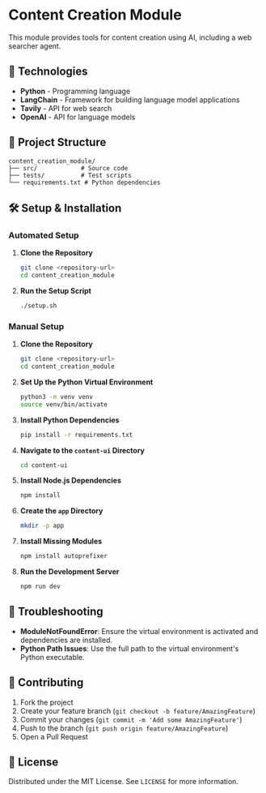 # Content Creation Module

This module provides tools for content creation using AI, including a web searcher agent.

## 🚀 Technologies

- **Python** - Programming language
- **LangChain** - Framework for building language model applications
- **Tavily** - API for web search
- **OpenAI** - API for language models

## 📁 Project Structure

```
content_creation_module/
├── src/            # Source code
├── tests/          # Test scripts
└── requirements.txt # Python dependencies
```

## 🛠️ Setup & Installation

### Automated Setup

1. **Clone the Repository**
   ```bash
   git clone <repository-url>
   cd content_creation_module
   ```

2. **Run the Setup Script**
   ```bash
   ./setup.sh
   ```

### Manual Setup

1. **Clone the Repository**
   ```bash
   git clone <repository-url>
   cd content_creation_module
   ```

2. **Set Up the Python Virtual Environment**
   ```bash
   python3 -m venv venv
   source venv/bin/activate
   ```

3. **Install Python Dependencies**
   ```bash
   pip install -r requirements.txt
   ```

4. **Navigate to the `content-ui` Directory**
   ```bash
   cd content-ui
   ```

5. **Install Node.js Dependencies**
   ```bash
   npm install
   ```

6. **Create the `app` Directory**
   ```bash
   mkdir -p app
   ```

7. **Install Missing Modules**
   ```bash
   npm install autoprefixer
   ```

8. **Run the Development Server**
   ```bash
   npm run dev
   ```

## 🔧 Troubleshooting

- **ModuleNotFoundError**: Ensure the virtual environment is activated and dependencies are installed.
- **Python Path Issues**: Use the full path to the virtual environment's Python executable.

## 🤝 Contributing

1. Fork the project
2. Create your feature branch (`git checkout -b feature/AmazingFeature`)
3. Commit your changes (`git commit -m 'Add some AmazingFeature'`)
4. Push to the branch (`git push origin feature/AmazingFeature`)
5. Open a Pull Request

## 📄 License

Distributed under the MIT License. See `LICENSE` for more information.

